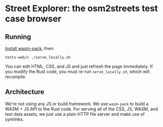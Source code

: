 # Street Explorer: the osm2streets test case browser

## Running

[Install wasm-pack](https://rustwasm.github.io/wasm-pack/installer/), then:

```
tests-web/> ./serve_locally.sh
```

You can edit HTML, CSS, and JS and just refresh the page immediately. If you
modify the Rust code, you must re-run `serve_locally.sh`, which will recompile.

## Architecture

We're not using any JS or build framework. We use `wasm-pack` to build a WASM +
JS API to the Rust code. For serving all of the CSS, JS, WASM, and test data
assets, we just use a plain HTTP file server and make use of symlinks.
